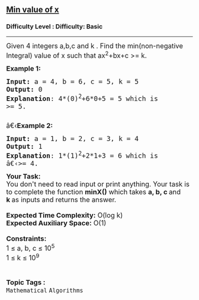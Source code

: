 <h2><a href="https://www.geeksforgeeks.org/problems/min-value-of-x2252/1?page=3&category=Mathematical&difficulty=Basic&status=unsolved&sortBy=submissions">Min value of x</a></h2><h3>Difficulty Level : Difficulty: Basic</h3><hr><div class="problems_problem_content__Xm_eO"><p><span style="font-size:18px">Given 4 integers a,b,c and k . Find the min(non-negative Integral) value of x such that ax<sup>2</sup>+bx+c&nbsp;&gt;= k.</span></p>

<p><span style="font-size:18px"><strong>Example 1:</strong></span></p>

<pre><span style="font-size:18px"><strong>Input: </strong>a = 4, b = 6, c = 5, k = 5
<strong>Output:</strong> 0
<strong>Explanation</strong>: 4*(0)<sup>2</sup>+6*0+5 = 5 which is
&gt;= 5.</span></pre>

<p><br>
<span style="font-size:18px">â€‹<strong>Example 2:</strong></span></p>

<pre><span style="font-size:18px"><strong>Input: </strong>a = 1, b = 2, c = 3, k = 4 
<strong>Output:</strong> 1 
<strong>Explanation</strong>: 1*(1)<sup>2</sup>+2*1+3 = 6 which is
â€‹&gt;= 4.</span></pre>

<p><span style="font-size:18px"><strong>Your Task:&nbsp;&nbsp;</strong><br>
You don't need to read input or print anything. Your task is to complete the function&nbsp;<strong>minX()</strong>&nbsp;which takes <strong>a, b, c </strong>and <strong>k&nbsp;</strong>as inputs and returns the answer.<br>
<br>
<strong>Expected Time Complexity:</strong>&nbsp;O(log k)<br>
<strong>Expected Auxiliary Space:</strong>&nbsp;O(1)<br>
<br>
<strong>Constraints:</strong><br>
1 ≤ a, b, c ≤ 10<sup>5</sup><br>
1 ≤ k ≤ 10<sup>9</sup></span></p>
</div><br><p><span style=font-size:18px><strong>Topic Tags : </strong><br><code>Mathematical</code>&nbsp;<code>Algorithms</code>&nbsp;